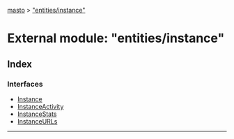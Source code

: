 [masto](../README.md) > ["entities/instance"](../modules/_entities_instance_.md)

# External module: "entities/instance"

## Index

### Interfaces

* [Instance](../interfaces/_entities_instance_.instance.md)
* [InstanceActivity](../interfaces/_entities_instance_.instanceactivity.md)
* [InstanceStats](../interfaces/_entities_instance_.instancestats.md)
* [InstanceURLs](../interfaces/_entities_instance_.instanceurls.md)

---

